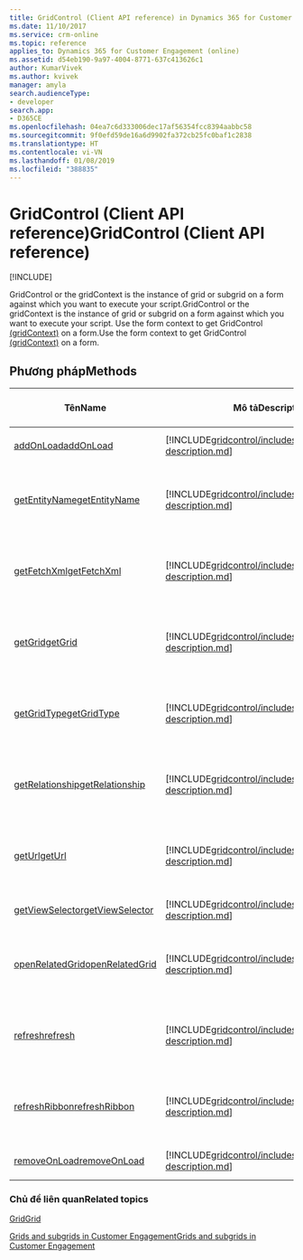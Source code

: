 ```yaml
---
title: GridControl (Client API reference) in Dynamics 365 for Customer Engagement| MicrosoftDocs
ms.date: 11/10/2017
ms.service: crm-online
ms.topic: reference
applies_to: Dynamics 365 for Customer Engagement (online)
ms.assetid: d54eb190-9a97-4004-8771-637c413626c1
author: KumarVivek
ms.author: kvivek
manager: amyla
search.audienceType:
- developer
search.app:
- D365CE
ms.openlocfilehash: 04ea7c6d333006dec17af56354fcc8394aabbc58
ms.sourcegitcommit: 9f0efd59de16a6d9902fa372cb25fc0baf1c2838
ms.translationtype: HT
ms.contentlocale: vi-VN
ms.lasthandoff: 01/08/2019
ms.locfileid: "388835"
---
```

# <a name="gridcontrol-client-api-reference"></a><span data-ttu-id="3328a-102">GridControl (Client API reference)</span><span class="sxs-lookup"><span data-stu-id="3328a-102">GridControl (Client API reference)</span></span>

[!INCLUDE[](../../../../includes/cc_applies_to_update_9_0_0.md)]

<span data-ttu-id="3328a-103">GridControl or the gridContext is the instance of grid or subgrid on a form against which you want to execute your script.</span><span class="sxs-lookup"><span data-stu-id="3328a-103">GridControl or the gridContext is the instance of grid or subgrid on a form against which you want to execute your script.</span></span> <span data-ttu-id="3328a-104">Use the form context to get GridControl [(gridContext)](../grids.md#bkmk_gridcontext) on a form.</span><span class="sxs-lookup"><span data-stu-id="3328a-104">Use the form context to get GridControl [(gridContext)](../grids.md#bkmk_gridcontext) on a form.</span></span>

## <a name="methods"></a><span data-ttu-id="3328a-105">Phương pháp</span><span class="sxs-lookup"><span data-stu-id="3328a-105">Methods</span></span>

|                       <span data-ttu-id="3328a-106">Tên</span><span class="sxs-lookup"><span data-stu-id="3328a-106">Name</span></span>                        |                                                     <span data-ttu-id="3328a-107">Mô tả</span><span class="sxs-lookup"><span data-stu-id="3328a-107">Description</span></span>                                                      |        <span data-ttu-id="3328a-108">Có sẵn cho</span><span class="sxs-lookup"><span data-stu-id="3328a-108">Available for</span></span>         |
|---------------------------------------------------|----------------------------------------------------------------------------------------------------------------------|------------------------------|
|       [<span data-ttu-id="3328a-109">addOnLoad</span><span class="sxs-lookup"><span data-stu-id="3328a-109">addOnLoad</span></span>](gridcontrol/addOnLoad.md)       |       [!INCLUDE[gridcontrol/includes/addOnLoad-description.md](gridcontrol/includes/addOnLoad-description.md)]       |        <span data-ttu-id="3328a-110">Read-only grid</span><span class="sxs-lookup"><span data-stu-id="3328a-110">Read-only grid</span></span>        |
|   [<span data-ttu-id="3328a-111">getEntityName</span><span class="sxs-lookup"><span data-stu-id="3328a-111">getEntityName</span></span>](gridcontrol/getEntityName.md)   |   [!INCLUDE[gridcontrol/includes/getEntityName-description.md](gridcontrol/includes/getEntityName-description.md)]   | <span data-ttu-id="3328a-112">Read-only and editable grids</span><span class="sxs-lookup"><span data-stu-id="3328a-112">Read-only and editable grids</span></span> |
|     [<span data-ttu-id="3328a-113">getFetchXml</span><span class="sxs-lookup"><span data-stu-id="3328a-113">getFetchXml</span></span>](gridcontrol/getFetchXml.md)     |     [!INCLUDE[gridcontrol/includes/getFetchXml-description.md](gridcontrol/includes/getFetchXml-description.md)]     | <span data-ttu-id="3328a-114">Read-only and editable grids</span><span class="sxs-lookup"><span data-stu-id="3328a-114">Read-only and editable grids</span></span> |
|         [<span data-ttu-id="3328a-115">getGrid</span><span class="sxs-lookup"><span data-stu-id="3328a-115">getGrid</span></span>](gridcontrol/getGrid.md)         |         [!INCLUDE[gridcontrol/includes/getGrid-description.md](gridcontrol/includes/getGrid-description.md)]         | <span data-ttu-id="3328a-116">Read-only and editable grids</span><span class="sxs-lookup"><span data-stu-id="3328a-116">Read-only and editable grids</span></span> |
|     [<span data-ttu-id="3328a-117">getGridType</span><span class="sxs-lookup"><span data-stu-id="3328a-117">getGridType</span></span>](gridcontrol/getGridType.md)     |     [!INCLUDE[gridcontrol/includes/getGridType-description.md](gridcontrol/includes/getGridType-description.md)]     | <span data-ttu-id="3328a-118">Read-only and editable grids</span><span class="sxs-lookup"><span data-stu-id="3328a-118">Read-only and editable grids</span></span> |
| [<span data-ttu-id="3328a-119">getRelationship</span><span class="sxs-lookup"><span data-stu-id="3328a-119">getRelationship</span></span>](gridcontrol/getRelationship.md) | [!INCLUDE[gridcontrol/includes/getRelationship-description.md](gridcontrol/includes/getRelationship-description.md)] | <span data-ttu-id="3328a-120">Read-only and editable grids</span><span class="sxs-lookup"><span data-stu-id="3328a-120">Read-only and editable grids</span></span> |
|          [<span data-ttu-id="3328a-121">getUrl</span><span class="sxs-lookup"><span data-stu-id="3328a-121">getUrl</span></span>](gridcontrol/getUrl.md)          |          [!INCLUDE[gridcontrol/includes/getUrl-description.md](gridcontrol/includes/getUrl-description.md)]          | <span data-ttu-id="3328a-122">Read-only and editable grids</span><span class="sxs-lookup"><span data-stu-id="3328a-122">Read-only and editable grids</span></span> |
| [<span data-ttu-id="3328a-123">getViewSelector</span><span class="sxs-lookup"><span data-stu-id="3328a-123">getViewSelector</span></span>](gridcontrol/getViewSelector.md) | [!INCLUDE[gridcontrol/includes/getViewSelector-description.md](gridcontrol/includes/getViewSelector-description.md)] |        <span data-ttu-id="3328a-124">Read-only grid</span><span class="sxs-lookup"><span data-stu-id="3328a-124">Read-only grid</span></span>        |
| [<span data-ttu-id="3328a-125">openRelatedGrid</span><span class="sxs-lookup"><span data-stu-id="3328a-125">openRelatedGrid</span></span>](gridcontrol/openRelatedGrid.md) | [!INCLUDE[gridcontrol/includes/openRelatedGrid-description.md](gridcontrol/includes/openRelatedGrid-description.md)] | <span data-ttu-id="3328a-126">Read-only and editable grids</span><span class="sxs-lookup"><span data-stu-id="3328a-126">Read-only and editable grids</span></span> |
|         [<span data-ttu-id="3328a-127">refresh</span><span class="sxs-lookup"><span data-stu-id="3328a-127">refresh</span></span>](gridcontrol/refresh.md)         |         [!INCLUDE[gridcontrol/includes/refresh-description.md](gridcontrol/includes/refresh-description.md)]         | <span data-ttu-id="3328a-128">Read-only and editable grids</span><span class="sxs-lookup"><span data-stu-id="3328a-128">Read-only and editable grids</span></span> |
|   [<span data-ttu-id="3328a-129">refreshRibbon</span><span class="sxs-lookup"><span data-stu-id="3328a-129">refreshRibbon</span></span>](gridcontrol/refreshRibbon.md)   |   [!INCLUDE[gridcontrol/includes/refreshRibbon-description.md](gridcontrol/includes/refreshRibbon-description.md)]   | <span data-ttu-id="3328a-130">Read-only and editable grids</span><span class="sxs-lookup"><span data-stu-id="3328a-130">Read-only and editable grids</span></span> |
|    [<span data-ttu-id="3328a-131">removeOnLoad</span><span class="sxs-lookup"><span data-stu-id="3328a-131">removeOnLoad</span></span>](gridcontrol/removeOnLoad.md)    |    [!INCLUDE[gridcontrol/includes/removeOnLoad-description.md](gridcontrol/includes/removeOnLoad-description.md)]    |        <span data-ttu-id="3328a-132">Read-only grid</span><span class="sxs-lookup"><span data-stu-id="3328a-132">Read-only grid</span></span>        |

### <a name="related-topics"></a><span data-ttu-id="3328a-133">Chủ đề liên quan</span><span class="sxs-lookup"><span data-stu-id="3328a-133">Related topics</span></span>

[<span data-ttu-id="3328a-134">Grid</span><span class="sxs-lookup"><span data-stu-id="3328a-134">Grid</span></span>](grid.md)

[<span data-ttu-id="3328a-135">Grids and subgrids in Customer Engagement</span><span class="sxs-lookup"><span data-stu-id="3328a-135">Grids and subgrids in Customer Engagement</span></span>](../grids.md)


